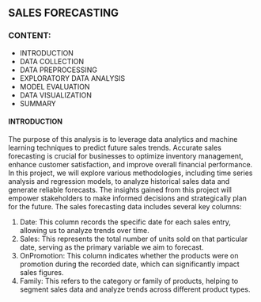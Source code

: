 ## SALES FORECASTING

### CONTENT:
* INTRODUCTION
* DATA COLLECTION
* DATA PREPROCESSING
* EXPLORATORY DATA ANALYSIS
* MODEL EVALUATION
* DATA VISUALIZATION
* SUMMARY


#### INTRODUCTION
The purpose of this analysis is to leverage data analytics and machine learning techniques to predict future sales trends. Accurate sales forecasting is crucial for businesses to optimize inventory management, enhance customer satisfaction, and improve overall financial performance. In this project, we will explore various methodologies, including time series analysis and regression models, to analyze historical sales data and generate reliable forecasts. The insights gained from this project will empower stakeholders to make informed decisions and strategically plan for the future.
The sales forecasting data includes several key columns: 
1. Date: This column records the specific date for each sales entry, allowing us to analyze trends over time.
2. Sales: This represents the total number of units sold on that particular date, serving as the primary variable we aim to forecast.
3. OnPromotion: This column indicates whether the products were on promotion during the recorded date, which can significantly impact sales figures.
4. Family: This refers to the category or family of products, helping to segment sales data and analyze trends across different product types.
